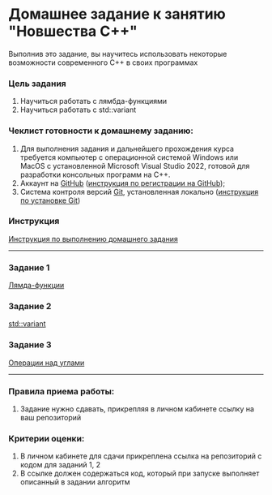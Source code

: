 # Домашнее задание к занятию "Новшества С++"

Выполнив это задание, вы научитесь использовать некоторые возможности современного C++ в своих программах 

### Цель задания

1. Научиться работать с лямбда-функциями
2. Научиться работать с std::variant

### Чеклист готовности к домашнему заданию:

1. Для выполнения задания и дальнейшего прохождения курса требуется компьютер с операционной системой Windows или MacOS с установленной Microsoft Visual Studio 2022, готовой для разработки консольных программ на C++.
2. Аккаунт на [GitHub](https://github.com/) ([инструкция по регистрации на GitHub](https://github.com/netology-code/cppm-homeworks/tree/main/common/sign%20up));
3. Система контроля версий [Git](https://git-scm.com/), установленная локально ([инструкция по установке Git](https://github.com/netology-code/cppm-homeworks/tree/main/common/download))

### Инструкция

[Инструкция по выполнению домашнего задания](https://github.com/netology-code/cppm-homeworks/blob/main/common/readme.md)

------

### Задание 1

[Лямда-функции](https://github.com/netology-code/cppl-homeworks/tree/main/01/01)

### Задание 2

[std::variant](https://github.com/netology-code/cppl-homeworks/tree/main/01/02)

### Задание 3

[Операции над углами](https://github.com/netology-code/cppl-homeworks/tree/main/01/03)

------

### Правила приема работы:

1. Задание нужно сдавать, прикрепляя в личном кабинете ссылку на ваш репозиторий

### Критерии оценки:

1. В личном кабинете для сдачи прикреплена ссылка на репозиторий с кодом для заданий 1, 2
2. В ссылке должен содержаться код, который при запуске выполняет описанный в задании алгоритм




